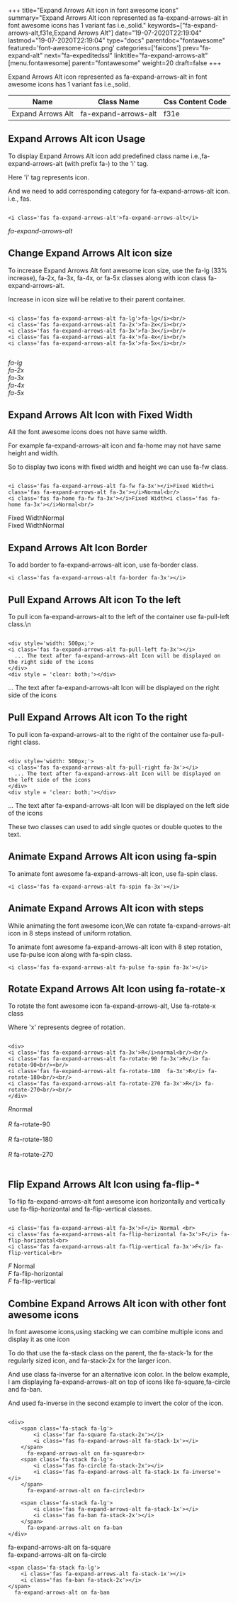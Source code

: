 +++
title="Expand Arrows Alt icon in font awesome icons"
summary="Expand Arrows Alt icon represented as fa-expand-arrows-alt in font awesome icons has 1 variant fas i.e.,solid."
keywords=["fa-expand-arrows-alt,f31e,Expand Arrows Alt"]
date="19-07-2020T22:19:04"
lastmod="19-07-2020T22:19:04"
type="docs"
parentdoc="fontawesome"
featured='font-awesome-icons.png'
categories=['faicons']
prev="fa-expand-alt"
next="fa-expeditedssl"
linktitle="fa-expand-arrows-alt"
[menu.fontawesome]
parent="fontawesome"
weight=20
draft=false
+++


Expand Arrows Alt icon represented as fa-expand-arrows-alt in font awesome icons has 1 variant fas i.e.,solid.

<div class='table-responsive'><table class='table'><thead><tr><th>Name</th><th>Class Name</th><th>Css Content Code</th></tr></thead><tbody><tr><td>Expand Arrows Alt</td><td>fa-expand-arrows-alt</td><td>f31e</td></tr></tbody></table></div>



## Expand Arrows Alt icon Usage

To display Expand Arrows Alt icon add predefined class name i.e.,fa-expand-arrows-alt (with prefix fa-) to the 'i' tag.

Here 'i' tag represents icon.

And we need to add corresponding category for fa-expand-arrows-alt icon. i.e., fas.


```

<i class='fas fa-expand-arrows-alt'>fa-expand-arrows-alt</i>
```

<i class='fas fa-expand-arrows-alt'>fa-expand-arrows-alt</i>




## Change Expand Arrows Alt icon size
To increase Expand Arrows Alt font awesome icon size, use the fa-lg (33% increase), fa-2x, fa-3x, fa-4x, or fa-5x classes along with icon class fa-expand-arrows-alt.

Increase in icon size will be relative to their parent container. 

```

<i class='fas fa-expand-arrows-alt fa-lg'>fa-lg</i><br/>
<i class='fas fa-expand-arrows-alt fa-2x'>fa-2x</i><br/>
<i class='fas fa-expand-arrows-alt fa-3x'>fa-3x</i><br/>
<i class='fas fa-expand-arrows-alt fa-4x'>fa-4x</i><br/>
<i class='fas fa-expand-arrows-alt fa-5x'>fa-5x</i><br/>
            
```

<i class='fas fa-expand-arrows-alt fa-lg'>fa-lg</i><br/>
<i class='fas fa-expand-arrows-alt fa-2x'>fa-2x</i><br/>
<i class='fas fa-expand-arrows-alt fa-3x'>fa-3x</i><br/>
<i class='fas fa-expand-arrows-alt fa-4x'>fa-4x</i><br/>
<i class='fas fa-expand-arrows-alt fa-5x'>fa-5x</i><br/>
            



## Expand Arrows Alt Icon with Fixed Width 

All the font awesome icons does not have same width.

For example fa-expand-arrows-alt icon and fa-home may not have same height and width.

So to display two icons with fixed width and height we can use fa-fw class.


```

<i class='fas fa-expand-arrows-alt fa-fw fa-3x'></i>Fixed Width<i class='fas fa-expand-arrows-alt fa-3x'></i>Normal<br/>
<i class='fas fa-home fa-fw fa-3x'></i>Fixed Width<i class='fas fa-home fa-3x'></i>Normal<br/>
```

<i class='fas fa-expand-arrows-alt fa-fw fa-3x'></i>Fixed Width<i class='fas fa-expand-arrows-alt fa-3x'></i>Normal<br/>
<i class='fas fa-home fa-fw fa-3x'></i>Fixed Width<i class='fas fa-home fa-3x'></i>Normal<br/>



## Expand Arrows Alt Icon Border 

To add border to fa-expand-arrows-alt icon, use fa-border class.


```
<i class='fas fa-expand-arrows-alt fa-border fa-3x'></i>

```
<i class='fas fa-expand-arrows-alt fa-border fa-3x'></i>





## Pull Expand Arrows Alt icon To the left

To pull icon fa-expand-arrows-alt to the left of the container use fa-pull-left class.\n

```

<div style='width: 500px;'>
<i class='fas fa-expand-arrows-alt fa-pull-left fa-3x'></i>
  ... The text after fa-expand-arrows-alt Icon will be displayed on the right side of the icons
</div>
<div style = 'clear: both;'></div>
```

<div style='width: 500px;'>
<i class='fas fa-expand-arrows-alt fa-pull-left fa-3x'></i>
  ... The text after fa-expand-arrows-alt Icon will be displayed on the right side of the icons
</div>
<div style = 'clear: both;'></div>




## Pull Expand Arrows Alt icon To the right
To pull icon fa-expand-arrows-alt to the right of the container use fa-pull-right class.

```

<div style='width: 500px;'>
<i class='fas fa-expand-arrows-alt fa-pull-right fa-3x'></i>
  ... The text after fa-expand-arrows-alt Icon will be displayed on the left side of the icons
</div>
<div style = 'clear: both;'></div>
```

<div style='width: 500px;'>
<i class='fas fa-expand-arrows-alt fa-pull-right fa-3x'></i>
  ... The text after fa-expand-arrows-alt Icon will be displayed on the left side of the icons
</div>
<div style = 'clear: both;'></div>

These two classes can used to add single quotes or double quotes to the text.


## Animate Expand Arrows Alt icon using fa-spin
To animate font awesome fa-expand-arrows-alt icon, use fa-spin class.

```
<i class='fas fa-expand-arrows-alt fa-spin fa-3x'></i>
```
<i class='fas fa-expand-arrows-alt fa-spin fa-3x'></i>




## Animate Expand Arrows Alt icon with steps
While animating the font awesome icon,We can rotate fa-expand-arrows-alt icon in 8 steps instead of uniform rotation.

To animate font awesome fa-expand-arrows-alt icon with 8 step rotation, use fa-pulse icon along with fa-spin class.


```
<i class='fas fa-expand-arrows-alt fa-pulse fa-spin fa-3x'></i>

```
<i class='fas fa-expand-arrows-alt fa-pulse fa-spin fa-3x'></i>





## Rotate Expand Arrows Alt Icon using fa-rotate-x
To rotate the font awesome icon fa-expand-arrows-alt, Use fa-rotate-x class

Where 'x' represents degree of rotation.


```

<div>
<i class='fas fa-expand-arrows-alt fa-3x'>R</i>normal<br/><br/>
<i class='fas fa-expand-arrows-alt fa-rotate-90 fa-3x'>R</i> fa-rotate-90<br/><br/> 
<i class='fas fa-expand-arrows-alt fa-rotate-180  fa-3x'>R</i> fa-rotate-180<br/><br/> 
<i class='fas fa-expand-arrows-alt fa-rotate-270 fa-3x'>R</i> fa-rotate-270<br/><br/>
</div>
```

<div>
<i class='fas fa-expand-arrows-alt fa-3x'>R</i>normal<br/><br/>
<i class='fas fa-expand-arrows-alt fa-rotate-90 fa-3x'>R</i> fa-rotate-90<br/><br/> 
<i class='fas fa-expand-arrows-alt fa-rotate-180  fa-3x'>R</i> fa-rotate-180<br/><br/> 
<i class='fas fa-expand-arrows-alt fa-rotate-270 fa-3x'>R</i> fa-rotate-270<br/><br/>
</div>




## Flip Expand Arrows Alt Icon using fa-flip-*
To flip fa-expand-arrows-alt font awesome icon horizontally and vertically use fa-flip-horizontal and fa-flip-vertical classes. 

```

<i class='fas fa-expand-arrows-alt fa-3x'>F</i> Normal <br>
<i class='fas fa-expand-arrows-alt fa-flip-horizontal fa-3x'>F</i> fa-flip-horizontal<br>
<i class='fas fa-expand-arrows-alt fa-flip-vertical fa-3x'>F</i> fa-flip-vertical<br>
```

<i class='fas fa-expand-arrows-alt fa-3x'>F</i> Normal <br>
<i class='fas fa-expand-arrows-alt fa-flip-horizontal fa-3x'>F</i> fa-flip-horizontal<br>
<i class='fas fa-expand-arrows-alt fa-flip-vertical fa-3x'>F</i> fa-flip-vertical<br>




## Combine Expand Arrows Alt icon with other font awesome icons
In font awesome icons,using stacking we can combine multiple icons and display it as one icon 

To do that use the fa-stack class on the parent, the fa-stack-1x for the regularly sized icon, and fa-stack-2x for the larger icon.

And use class fa-inverse for an alternative icon color. 
In the below example, I am displaying fa-expand-arrows-alt on top of icons like fa-square,fa-circle and fa-ban.

And used fa-inverse in the second example to invert the color of the icon.

```

<div>
    <span class='fa-stack fa-lg'>
        <i class='far fa-square fa-stack-2x'></i>
        <i class='fas fa-expand-arrows-alt fa-stack-1x'></i>
    </span>
      fa-expand-arrows-alt on fa-square<br>
    <span class='fa-stack fa-lg'>
        <i class='fas fa-circle fa-stack-2x'></i>
        <i class='fas fa-expand-arrows-alt fa-stack-1x fa-inverse'></i>
    </span>
      fa-expand-arrows-alt on fa-circle<br>

    <span class='fa-stack fa-lg'>
        <i class='fas fa-expand-arrows-alt fa-stack-1x'></i>
        <i class='fas fa-ban fa-stack-2x'></i>
    </span>
      fa-expand-arrows-alt on fa-ban
</div>
```

<div>
    <span class='fa-stack fa-lg'>
        <i class='far fa-square fa-stack-2x'></i>
        <i class='fas fa-expand-arrows-alt fa-stack-1x'></i>
    </span>
      fa-expand-arrows-alt on fa-square<br>
    <span class='fa-stack fa-lg'>
        <i class='fas fa-circle fa-stack-2x'></i>
        <i class='fas fa-expand-arrows-alt fa-stack-1x fa-inverse'></i>
    </span>
      fa-expand-arrows-alt on fa-circle<br>

    <span class='fa-stack fa-lg'>
        <i class='fas fa-expand-arrows-alt fa-stack-1x'></i>
        <i class='fas fa-ban fa-stack-2x'></i>
    </span>
      fa-expand-arrows-alt on fa-ban
</div>






